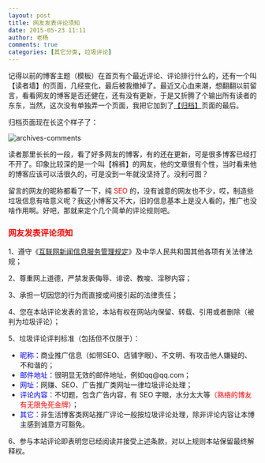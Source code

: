 ```yaml
---
layout: post
title: 网友发表评论须知
date: 2015-05-23 11:11
author: 老杨
comments: true
categories: [其它分类, 垃圾评论]
---
```

记得以前的博客主题（模板）在首页有个最近评论、评论排行什么的，还有一个叫【读者墙】的页面，几经变化，最后被我撤掉了。最近又心血来潮，想翻翻以前留言，看看网友的博客是否还健在，还有没有更新，于是又折腾了个输出所有读者的东东，当然，这次没有单独弄一个页面，我把它加到了<a href="//cyhour.com/archives" target="_blank">【归档】</a>页面的最后。

<!--more-->

归档页面现在长这个样子了：

<img src="//cyhour.com/wp-content/uploads/2015/05/archives-comments.png" alt=" archives-comments " />

<span id="comment-notice"></span>

读者那里长长的一段，看了好多网友的博客，有的还在更新，可是很多博客已经打不开了。印象比较深的是一个叫【棉裤】的网友，他的文章很有个性，当时看来他的博客应该可以活很久的，可是没到一年就没坚持了。没利可图？

留言的网友的昵称都看了一下，纯 <span style = "color:red;">SEO</span> 的，没有诚意的网友也不少，哎，制造些垃圾信息有啥意义呢？我这小博客又不大，旧的信息基本上是没人看的，推广也没啥作用啊。好吧，那就来定个几个简单的评论规则吧。

<h3><span style = "color:red;">网友发表评论须知</span></h3>

1、遵守《<a href="http://baike.baidu.com/view/297262.htm" target="_blank" rel="nofollow">互联网新闻信息服务管理规定</a>》及中华人民共和国其他各项有关法律法规；

2、尊重网上道德，严禁发表侮辱、诽谤、教唆、淫秽内容；

3、承担一切因您的行为而直接或间接引起的法律责任；

4、您在本站评论发表的言论，本站有权在网站内保留、转载、引用或者删除（被判为垃圾评论）；

5、垃圾评论评判标准（包括但不仅限于）：
<ul>
	<li><span style = "color:blue;">昵称：</span>商业推广信息（如带SEO、店铺字眼）、不文明、有攻击他人嫌疑的、不和谐的；</li>
	<li><span style = "color:blue;">邮件地址：</span>很明显无效的邮件地址，例如qq@qq.com；</li>
	<li><span style = "color:blue;">网址：</span>网赚、SEO、广告推广类网址一律垃圾评论处理；</li>
	<li><span style = "color:blue;">评论内容：</span>不切题，包含广告内容，有 SEO 字眼，水分太大等<span style = "color:red;">（熟络的博友有无限免死金牌）</span>；</li>
	<li><span style = "color:blue;">其它：</span>非生活博客类网站推广评论一般按垃圾评论处理，除非评论内容让本博主感到诚意方可豁免。</li>
</ul>

6、参与本站评论即表明您已经阅读并接受上述条款，对以上规则本站保留最终解释权。
